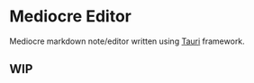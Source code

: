 # Mediocre Editor

Mediocre markdown note/editor written using [Tauri](https://tauri.studio/) framework.

## WIP

